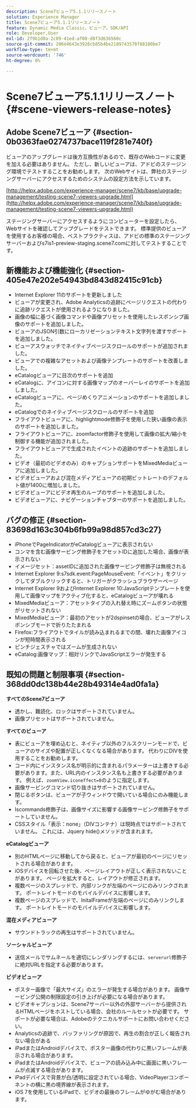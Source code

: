 ```yaml
---
description: Scene7ビューア5.1.1リリースノート
solution: Experience Manager
title: Scene7ビューア5.1.1リリースノート
feature: Dynamic Media Classic，ビューア，SDK/API
role: Developer,User
exl-id: 2f9b1d0a-2c89-41ed-af00-d8f3d636560c
source-git-commit: 206e4643e3926cb85b4be2189743578f88180be7
workflow-type: tm+mt
source-wordcount: '746'
ht-degree: 0%

---
```


# Scene7ビューア5.1.1リリースノート{#scene-viewers-release-notes}

## Adobe Scene7ビューア {#section-0b0363fae0274737bace119f281e740f}

ビューアのアップグレードは後方互換性があるので、既存のWebコードに変更を加える必要はありません。 ただし、新しいビューアは、アドビのステージング環境でテストすることをお勧めします。 次のWebサイトは、弊社のステージングサーバーにアクセスするためのシステムの設定方法を示しています。

[http://helpx.adobe.com/experience-manager/scene7/kb/base/upgrade-management/testing-scene7-viewers-upgrade.html](http://helpx.adobe.com/experience-manager/scene7/kb/base/upgrade-management/testing-scene7-viewers-upgrade.html)

ステージングサーバーにアクセスするようにコンピューターを設定したら、Webサイトを確認してアップグレードをテストできます。 標準提供のビューアを使用するお客様の場合、ベストプラクティスは、アドビの標準のステージングサーバーおよびs7is1-preview-staging.scene7.comに対してテストすることです。

## 新機能および機能強化 {#section-405e47e202e54943bd843d82415c91cb}

* Internet Explorer 11のサポートを更新しました
* ビューアが変更され、Adobe Analyticsの追跡にページリクエストの代わりに追跡リクエストが使用されるようになりました。
* 画像の幅に基づく画像コマンドや画像プリセットを使用したレスポンシブ画像のサポートを追加しました。
* ビューアのJSON引数にローカリゼーションテキスト文字列を渡すサポートを追加しました。
* ビューアスウォッチでネイティブページスクロールのサポートが追加されました。
* ビューアでの複雑なアセットおよび画像テンプレートのサポートを改善しました。
* eCatalogビューアに目次のサポートを追加
* eCatalogに、アイコンに対する画像マップのオーバーレイのサポートを追加しました。
* eCatalogビューアに、ページめくりアニメーションのサポートを追加しました。
* eCatalogでのネイティブページスクロールのサポートを追加
* フライアウトビューアに、highlightmode修飾子を使用した狭い画像の表示のサポートを追加しました。
* フライアウトビューアに、zoomfactor修飾子を使用して画像の拡大/縮小を制御する機能が追加されました。
* フライアウトビューアで生成されたイベントの追跡のサポートを追加しました。
* ビデオ（最初のビデオのみ）のキャプションサポートをMixedMediaビューアに追加しました。
* ビデオビューアおよび混在メディアビューアの初期ビットレートのデフォルト値が1400に増加しました。
* ビデオビューアにビデオ再生のループのサポートを追加しました。
* ビデオビューアに、ナビゲーションチャプターのサポートを追加しました。

## バグの修正 {#section-83698d163c304b6fb99a98d857cd3c27}

* iPhoneでPageIndicatorがeCatalogビューアに表示されない
* コンマを含む画像サービング修飾子をアセットIDに追加した場合、画像が表示されない
* イメージセット：assetIDに追加された画像サービング修飾子は無視される
* Internet Explorer 9:s7sdk.event:PageMouseEvent:「イベント」をクリックしてダブルクリックすると、トリガーがクラッシュブラウザーページ
* Internet Explorer 9およびInternet Explorer 10:JavaScriptテンプレートを使用して画像マップをアクティブ化すると、eCatalogビューアが壊れる
* MixedMediaビューア：アセットタイプの入れ替え時にズームボタンの状態がリセットされない
* MixedMediaビューア：最初のアセットが2dspinsetの場合、ビューアがレスポンシブモードで折りたたまれる
* Firefox:フライアウトでタイルが読み込まれるまでの間、壊れた画像アイコンが短時間表示される
* ピンチジェスチャではズームが生成されない
* eCatalog:画像マップ：相対リンクでJavaScriptエラーが発生する

## 既知の問題と制限事項 {#section-368dd0dc138b44e28b49314e4ad0fa1a}

**すべてのScene7ビューア**

* 透かし、難読化、ロックはサポートされていません。
* 画像プリセットはサポートされていません。

**すべてのビューア**

* 表にビューアを埋め込むと、ネイティブ以外のフルスクリーンモードで、ビューアのサイズや配置が正しくなくなる場合があります。 代わりにDIVを使用することをお勧めします。
* コード内にインスタンス名が明示的に含まれるパラメーターは上書きする必要があります。また、URL内のインスタンス名も上書きする必要があります。 例えば、`zoomView.iconeffect=0`のように指定します。
* 画像サービングコマンド切り抜きはサポートされていません。
* 閉じるボタンは、ビューアが子ウィンドウで開いている場合にのみ機能します。
* Iscommands修飾子は、画像サイズに影響する画像サービング修飾子をサポートしていません。
* CSSスタイル「表示：none」（DIVコンテナ）は現時点ではサポートされていません。 これには、Jquery hide()メソッドが含まれます。

**eCatalogビューア**

* 別のHTMLページに移動してから戻ると、ビューアが最初のページにリセットされる場合があります。
* iOSデバイスを回転させた後、ページレイアウトが正しく表示されないことがあります。 ページを拡大すると、レイアウトが修正されます。
* 複数ページのスプレッドで、内部リンクが左端のページにのみリンクされます。 ポートレイトモードのモバイルデバイスに影響します。
* 複数ページのスプレッドで、InitalFrameが左端のページにのみリンクします。 ポートレイトモードのモバイルデバイスに影響します。

**混在メディアビューア**

* サウンドトラックの再生はサポートされていません。

**ソーシャルビューア**

* 送信メールでサムネールを適切にレンダリングするには、`serverurl`修飾子に絶対URLを指定する必要があります。

**ビデオビューア**

* ポスター画像で「最大サイズ」のエラーが発生する場合があります。 画像サービング公開の制限設定の引き上げが必要になる場合があります。
* ビデオキャプションは、Scene7サーバー以外の外部サーバーから提供されるHTMLページをホストしている場合、会社のルールセットが必要です。 サポートが必要な場合は、Adobeのテクニカルサポートにお問い合わせください。
* Analyticsの追跡で、バッファリングが原因で、再生の割合が正しく報告されない場合がある
* iPadまたはAndroidデバイスで、ポスター画像の代わりに黒いフレームが表示される場合があります。
* iPadまたはAndroidデバイスで、ビューアの読み込み中に画面に黒いフレームが点滅する場合があります。
* iPadデバイスで背景が白/透明に設定されている場合、VideoPlayerコンポーネントの横に黒の境界線が表示されます。
* iOS 7を使用しているiPadで、ビデオの最後のフレームがゆがむ場合があります。

